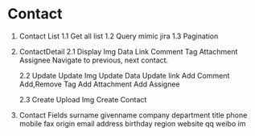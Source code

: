 Contact
========
1. Contact List
    1.1 Get all list
    1.2 Query
        mimic jira
    1.3 Pagination

2. ContactDetail
    2.1 Display
        Img
        Data
        Link
        Comment
        Tag
        Attachment
        Assignee
        Navigate to previous, next contact.
        
    2.2 Update
        Update Img
        Update Data
        Update link
        Add Comment
        Add,Remove Tag
        Add Attachment
        Add Assignee
    
    2.3 Create
        Upload Img
        Create Contact

3. Contact Fields
    surname givenname company department title phone mobile fax origin email address birthday region website qq weibo im